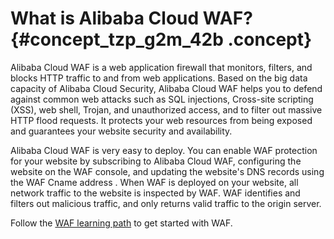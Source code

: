 # What is Alibaba Cloud WAF? {#concept_tzp_g2m_42b .concept}

Alibaba Cloud WAF is a web application firewall that monitors, filters, and blocks HTTP traffic to and from web applications. Based on the big data capacity of Alibaba Cloud Security, Alibaba Cloud WAF helps you to defend against common web attacks such as SQL injections, Cross-site scripting \(XSS\), web shell, Trojan, and unauthorized access, and to filter out massive HTTP flood requests. It protects your web resources from being exposed and guarantees your website security and availability.

Alibaba Cloud WAF is very easy to deploy. You can enable WAF protection for your website by subscribing to Alibaba Cloud WAF, configuring the website on the WAF console, and updating the website's DNS records using the WAF Cname address . When WAF is deployed on your website, all network traffic to the website is inspected by WAF. WAF identifies and filters out malicious traffic, and only returns valid traffic to the origin server.

Follow the [WAF learning path](https://www.alibabacloud.com/getting-started/learningpath/waf) to get started with WAF.

